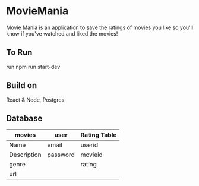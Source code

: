 # MovieMania

Movie Mania is an application to save the ratings of movies you like so you'll know if you've watched and liked the movies!

## To Run

run npm run start-dev

## Build on

React & Node, Postgres

## Database

| movies      | user     | Rating Table |
| ----------- | -------- | ------------ |
| Name        | email    | userid       |
| Description | password | movieid      |
| genre       |          | rating       |
| url         |          |              |
